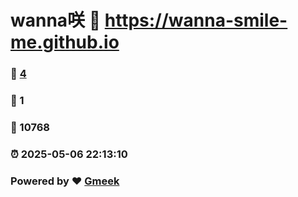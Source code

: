 # wanna咲 :link: https://wanna-smile-me.github.io 
### :page_facing_up: [4](https://wanna-smile-me.github.io/tag.html) 
### :speech_balloon: 1 
### :hibiscus: 10768 
### :alarm_clock: 2025-05-06 22:13:10 
### Powered by :heart: [Gmeek](https://github.com/Meekdai/Gmeek)
